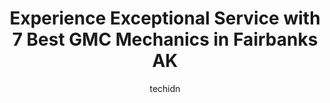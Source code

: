 ---
layout: ampstory
image: https://images.unsplash.com/photo-1598870113763-84b6f70c0fb3?ixlib=rb-4.0.3&ixid=MnwxMjA3fDB8MHxwaG90by1wYWdlfHx8fGVufDB8fHx8&auto=format&fit=crop&w=640&h=853&q=80
author: techidn
featured: false
description: Searching for the finest GMC Mechanic in Fairbanks AK, USA? Look no further than the 7 best GMC Mechanic in the area, where youll find a team of highly qualified professionals ready to hand
title: Experience Exceptional Service with 7 Best GMC Mechanics in Fairbanks AK
cover:
   title: Experience Exceptional Service with 7 Best GMC Mechanics in Fairbanks AK
   subtitle: Rickpate
   background: https://images.unsplash.com/photo-1598870113763-84b6f70c0fb3?ixlib=rb-4.0.3&ixid=MnwxMjA3fDB8MHxwaG90by1wYWdlfHx8fGVufDB8fHx8&auto=format&fit=crop&w=640&h=853&q=80

pages: 
 - layout: thirds
   top: <h1>#1 University Chevron</h1>
   bottom: "<p>I previously had a great experience here but I honestly feel cheated after taking my car in last time. I had a brake job done on all four tires that was mostly fine. Ther</p>"
   background: https://www.knot35.com/toplist/wp-content/uploads/2023/06/best-gmc-mechanic-1-in-fairbanks-ak-1685840614.jpeg
   backgroundblur: true
 - layout: thirds
   top: <h1>#2 Simard Automotive Inc</h1>
   bottom: "<p>4610 768 Gaffney Rd, Fairbanks, AK 99701, United States</p>"
   background: https://www.knot35.com/toplist/wp-content/uploads/2023/06/best-gmc-mechanic-2-in-fairbanks-ak-1685840615.jpeg
   cta:
      link: https://www.knot35.com/toplist/experience-exceptional-service-with-7-best-gmc-mechanics-in-fairbanks-ak/
      text: Experience Exceptional Service with 7 Best GMC Mechanics in Fairbanks AK
 - layout: thirds
   top: <h1>#3 Simard Automotive Inc.</h1>
   bottom: "<p>2560 S Cushman St, Fairbanks, AK 99701, United States</p>"
   background: https://www.knot35.com/toplist/wp-content/uploads/2023/06/best-gmc-mechanic-3-in-fairbanks-ak-1685840615.jpeg
   cta:
      link: https://www.knot35.com/toplist/experience-exceptional-service-with-7-best-gmc-mechanics-in-fairbanks-ak/
      text: Experience Exceptional Service with 7 Best GMC Mechanics in Fairbanks AK
 - layout: thirds
   top: <h1>#4 Glacier Garage Auto Service & Repair</h1>
   bottom: "<p>3775 S Cushman St Suite B, Fairbanks, AK 99701, United States</p>"
   background: https://images.unsplash.com/photo-1547366785-564103df7e13?ixlib=rb-4.0.3&ixid=MnwxMjA3fDB8MHxwaG90by1wYWdlfHx8fGVufDB8fHx8&auto=format&fit=crop&w=640&h=853&q=80
   cta:
      link: https://www.knot35.com/toplist/experience-exceptional-service-with-7-best-gmc-mechanics-in-fairbanks-ak/
      text: Experience Exceptional Service with 7 Best GMC Mechanics in Fairbanks AK
 - layout: thirds
   top: <h1>#5 Peger Road Auto Repair, LLC</h1>
   bottom: "<p>1904 Peger Rd, Fairbanks, AK 99709, United States</p>"
   background: https://images.unsplash.com/photo-1541356665065-22676f35dd40?ixlib=rb-4.0.3&ixid=MnwxMjA3fDB8MHxwaG90by1wYWdlfHx8fGVufDB8fHx8&auto=format&fit=crop&w=640&h=853&q=80
   cta:
      link: https://www.knot35.com/toplist/experience-exceptional-service-with-7-best-gmc-mechanics-in-fairbanks-ak/
      text: Experience Exceptional Service with 7 Best GMC Mechanics in Fairbanks AK
 - layout: thirds
   top: <h1>#6 Exclusive Auto Repair Inc</h1>
   bottom: "<p>2289 Sheldon Ave, Fairbanks, AK 99701, United States</p>"
   background: https://images.unsplash.com/photo-1608411404720-c8f0417bcdba?ixlib=rb-4.0.3&ixid=MnwxMjA3fDB8MHxwaG90by1wYWdlfHx8fGVufDB8fHx8&auto=format&fit=crop&w=640&h=853&q=80
   cta:
      link: https://www.knot35.com/toplist/experience-exceptional-service-with-7-best-gmc-mechanics-in-fairbanks-ak/
      text: Experience Exceptional Service with 7 Best GMC Mechanics in Fairbanks AK
 - layout: thirds
   top: <h1>#7 Kendall Subaru of Fairbanks Service and Parts</h1>
   bottom: "<p>1000 Cadillac Ct, Fairbanks, AK 99701, United States</p>"
   background: https://images.unsplash.com/photo-1574169208507-84376144848b?ixlib=rb-4.0.3&ixid=MnwxMjA3fDB8MHxwaG90by1wYWdlfHx8fGVufDB8fHx8&auto=format&fit=crop&w=640&h=853&q=80
   cta:
      link: https://www.knot35.com/toplist/experience-exceptional-service-with-7-best-gmc-mechanics-in-fairbanks-ak/
      text: Experience Exceptional Service with 7 Best GMC Mechanics in Fairbanks AK
 - layout: thirds
   middle: Continue reading...
   background: https://images.unsplash.com/photo-1599422314077-f4dfdaa4cd09?ixlib=rb-4.0.3&ixid=MnwxMjA3fDB8MHxwaG90by1wYWdlfHx8fGVufDB8fHx8&auto=format&fit=crop&w=640&h=853&q=80
   cta:
      link: https://www.knot35.com/toplist/experience-exceptional-service-with-7-best-gmc-mechanics-in-fairbanks-ak/
      text: Experience Exceptional Service with 7 Best GMC Mechanics in Fairbanks AK
      
---